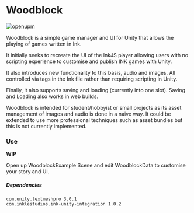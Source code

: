 # Woodblock
[![openupm](https://img.shields.io/npm/v/com.rsherriff.woodblock?label=openupm&registry_uri=https://package.openupm.com)](https://openupm.com/packages/com.rsherriff.woodblock/)

Woodblock is a simple game manager and UI for Unity that allows the playing of games written in Ink.

It initially seeks to recreate the UI of the InkJS player allowing users with no scripting experience to customise and publish INK games with Unity.

It also introduces new functionality to this basis, audio and images. All controlled via tags in the Ink file rather than requiring scripting in Unity.

Finally, it also supports saving and loading (currently into one slot). Saving and Loading also works in web builds.

Woodblock is intended for student/hobbyist or small projects as its asset management of images and audio is done in a naive way. It could be extended to use more professional techniques such as asset bundles but this is not currently implemented.

### Use

**WIP**

Open up WoodblockExample Scene and edit WoodblockData to customise your story and UI.

##### Dependencies

    com.unity.textmeshpro 3.0.1
    com.inklestudios.ink-unity-integration 1.0.2